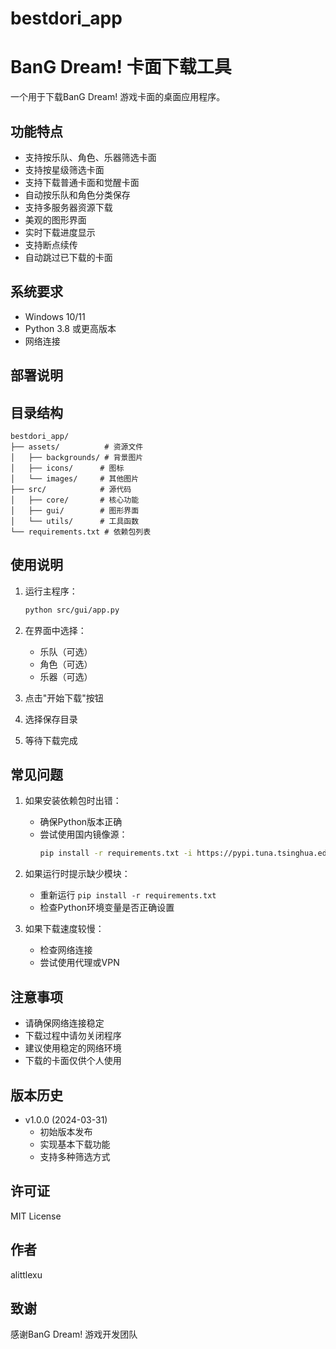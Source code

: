 # bestdori_app
# BanG Dream! 卡面下载工具

一个用于下载BanG Dream! 游戏卡面的桌面应用程序。

## 功能特点

- 支持按乐队、角色、乐器筛选卡面
- 支持按星级筛选卡面
- 支持下载普通卡面和觉醒卡面
- 自动按乐队和角色分类保存
- 支持多服务器资源下载
- 美观的图形界面
- 实时下载进度显示
- 支持断点续传
- 自动跳过已下载的卡面

## 系统要求

- Windows 10/11
- Python 3.8 或更高版本
- 网络连接

## 部署说明



## 目录结构

```
bestdori_app/
├── assets/          # 资源文件
│   ├── backgrounds/ # 背景图片
│   ├── icons/      # 图标
│   └── images/     # 其他图片
├── src/            # 源代码
│   ├── core/       # 核心功能
│   ├── gui/        # 图形界面
│   └── utils/      # 工具函数
└── requirements.txt # 依赖包列表
```

## 使用说明

1. 运行主程序：
   ```bash
   python src/gui/app.py
   ```

2. 在界面中选择：
   - 乐队（可选）
   - 角色（可选）
   - 乐器（可选）

3. 点击"开始下载"按钮
4. 选择保存目录
5. 等待下载完成

## 常见问题

1. 如果安装依赖包时出错：
   - 确保Python版本正确
   - 尝试使用国内镜像源：
     ```bash
     pip install -r requirements.txt -i https://pypi.tuna.tsinghua.edu.cn/simple
     ```

2. 如果运行时提示缺少模块：
   - 重新运行 `pip install -r requirements.txt`
   - 检查Python环境变量是否正确设置

3. 如果下载速度较慢：
   - 检查网络连接
   - 尝试使用代理或VPN

## 注意事项

- 请确保网络连接稳定
- 下载过程中请勿关闭程序
- 建议使用稳定的网络环境
- 下载的卡面仅供个人使用

## 版本历史

- v1.0.0 (2024-03-31)
  - 初始版本发布
  - 实现基本下载功能
  - 支持多种筛选方式

## 许可证

MIT License

## 作者

alittlexu

## 致谢

感谢BanG Dream! 游戏开发团队 
